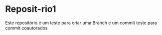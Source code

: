 # Reposit-rio1
Este repositório é um teste para criar uma Branch e um commit
teste para commit coautorados
